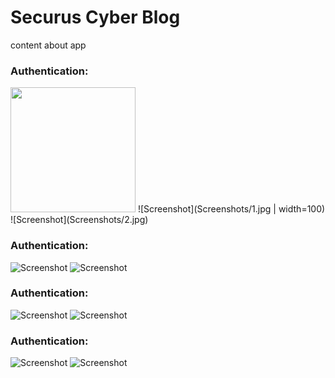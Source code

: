 # Securus Cyber Blog

content about app

### Authentication:

<img src="Screenshots/1.jpg" width="200" />
![Screenshot](Screenshots/1.jpg | width=100) ![Screenshot](Screenshots/2.jpg)

### Authentication:

![Screenshot](Screenshots/3.jpg) ![Screenshot](Screenshots/4.jpg)

### Authentication:

![Screenshot](Screenshots/5.jpg) ![Screenshot](Screenshots/6.jpg)

### Authentication:

![Screenshot](Screenshots/7.jpg) ![Screenshot](Screenshots/8.jpg)
